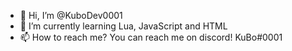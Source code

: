 - 👋 Hi, I’m @KuboDev0001
- 🌱 I’m currently learning Lua, JavaScript and HTML
- 📫 How to reach me? You can reach me on discord! KuBo#0001

<!---
KuboDev0001/KuboDev0001 is a ✨ special ✨ repository because its `README.md` (this file) appears on your GitHub profile.
You can click the Preview link to take a look at your changes.
--->
